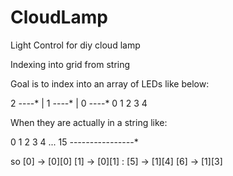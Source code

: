 # CloudLamp
Light Control for diy cloud lamp

Indexing into grid from string

Goal is to index into an array of LEDs like below:

2 *-*-*-*-*
  |
1 *-*-*-*-*
          |
0 *-*-*-*-*
  0 1 2 3 4
  
  When they are actually in a string like:
  
  0 1 2 3 4 ...                   15
  *-*-*-*-*-*-*-*-*-*-*-*-*-*-*-*-*
  
  so [0] -> [0][0]
     [1] -> [0][1]
          :
     [5] -> [1][4]
     [6] -> [1][3]
     

